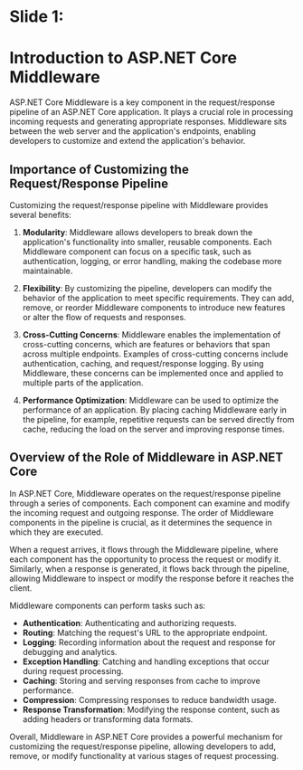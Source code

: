 # Slide 1:
# Introduction to ASP.NET Core Middleware

ASP.NET Core Middleware is a key component in the request/response pipeline of an ASP.NET Core application. It plays a crucial role in processing incoming requests and generating appropriate responses. Middleware sits between the web server and the application's endpoints, enabling developers to customize and extend the application's behavior.

## Importance of Customizing the Request/Response Pipeline

Customizing the request/response pipeline with Middleware provides several benefits:

1. **Modularity**: Middleware allows developers to break down the application's functionality into smaller, reusable components. Each Middleware component can focus on a specific task, such as authentication, logging, or error handling, making the codebase more maintainable.

2. **Flexibility**: By customizing the pipeline, developers can modify the behavior of the application to meet specific requirements. They can add, remove, or reorder Middleware components to introduce new features or alter the flow of requests and responses.

3. **Cross-Cutting Concerns**: Middleware enables the implementation of cross-cutting concerns, which are features or behaviors that span across multiple endpoints. Examples of cross-cutting concerns include authentication, caching, and request/response logging. By using Middleware, these concerns can be implemented once and applied to multiple parts of the application.

4. **Performance Optimization**: Middleware can be used to optimize the performance of an application. By placing caching Middleware early in the pipeline, for example, repetitive requests can be served directly from cache, reducing the load on the server and improving response times.

## Overview of the Role of Middleware in ASP.NET Core

In ASP.NET Core, Middleware operates on the request/response pipeline through a series of components. Each component can examine and modify the incoming request and outgoing response. The order of Middleware components in the pipeline is crucial, as it determines the sequence in which they are executed.

When a request arrives, it flows through the Middleware pipeline, where each component has the opportunity to process the request or modify it. Similarly, when a response is generated, it flows back through the pipeline, allowing Middleware to inspect or modify the response before it reaches the client.

Middleware components can perform tasks such as:

- **Authentication**: Authenticating and authorizing requests.
- **Routing**: Matching the request's URL to the appropriate endpoint.
- **Logging**: Recording information about the request and response for debugging and analytics.
- **Exception Handling**: Catching and handling exceptions that occur during request processing.
- **Caching**: Storing and serving responses from cache to improve performance.
- **Compression**: Compressing responses to reduce bandwidth usage.
- **Response Transformation**: Modifying the response content, such as adding headers or transforming data formats.

Overall, Middleware in ASP.NET Core provides a powerful mechanism for customizing the request/response pipeline, allowing developers to add, remove, or modify functionality at various stages of request processing.
